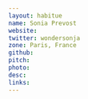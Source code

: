 ```yaml
---
layout: habitue
name: Sonia Prevost
website: 
twitter: wondersonja
zone: Paris, France
github: 
pitch: 
photo: 
desc: 
links:
---
```

